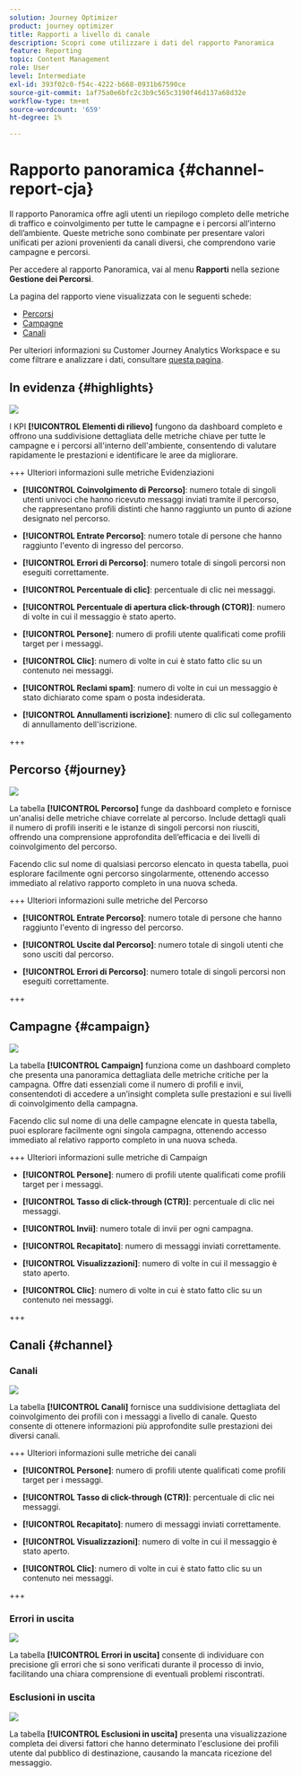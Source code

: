 ```yaml
---
solution: Journey Optimizer
product: journey optimizer
title: Rapporti a livello di canale
description: Scopri come utilizzare i dati del rapporto Panoramica
feature: Reporting
topic: Content Management
role: User
level: Intermediate
exl-id: 393f02c0-f54c-4222-b668-0931b67590ce
source-git-commit: 1af75a0e6bfc2c3b9c565c3190f46d137a68d32e
workflow-type: tm+mt
source-wordcount: '659'
ht-degree: 1%

---
```


# Rapporto panoramica {#channel-report-cja}

Il rapporto Panoramica offre agli utenti un riepilogo completo delle metriche di traffico e coinvolgimento per tutte le campagne e i percorsi all’interno dell’ambiente. Queste metriche sono combinate per presentare valori unificati per azioni provenienti da canali diversi, che comprendono varie campagne e percorsi.

Per accedere al rapporto Panoramica, vai al menu **Rapporti** nella sezione **Gestione dei Percorsi**.

La pagina del rapporto viene visualizzata con le seguenti schede:

* [Percorsi](#journey)
* [Campagne](#campaign)
* [Canali](#channel)

Per ulteriori informazioni su Customer Journey Analytics Workspace e su come filtrare e analizzare i dati, consultare [questa pagina](https://experienceleague.adobe.com/en/docs/analytics-platform/using/cja-workspace/home).

## In evidenza {#highlights}

![](assets/cja-highlights.png)

I KPI **[!UICONTROL Elementi di rilievo]** fungono da dashboard completo e offrono una suddivisione dettagliata delle metriche chiave per tutte le campagne e i percorsi all&#39;interno dell&#39;ambiente, consentendo di valutare rapidamente le prestazioni e identificare le aree da migliorare.

+++ Ulteriori informazioni sulle metriche Evidenziazioni

* **[!UICONTROL Coinvolgimento di Percorso]**: numero totale di singoli utenti univoci che hanno ricevuto messaggi inviati tramite il percorso, che rappresentano profili distinti che hanno raggiunto un punto di azione designato nel percorso.

* **[!UICONTROL Entrate Percorso]**: numero totale di persone che hanno raggiunto l&#39;evento di ingresso del percorso.

* **[!UICONTROL Errori di Percorso]**: numero totale di singoli percorsi non eseguiti correttamente.

* **[!UICONTROL Percentuale di clic]**: percentuale di clic nei messaggi.

* **[!UICONTROL Percentuale di apertura click-through (CTOR)]**: numero di volte in cui il messaggio è stato aperto.

* **[!UICONTROL Persone]**: numero di profili utente qualificati come profili target per i messaggi.

* **[!UICONTROL Clic]**: numero di volte in cui è stato fatto clic su un contenuto nei messaggi.

* **[!UICONTROL Reclami spam]**: numero di volte in cui un messaggio è stato dichiarato come spam o posta indesiderata.

* **[!UICONTROL Annullamenti iscrizione]**: numero di clic sul collegamento di annullamento dell&#39;iscrizione.

+++

## Percorso {#journey}

![](assets/cja-channel-journeys.png)

La tabella **[!UICONTROL Percorso]** funge da dashboard completo e fornisce un&#39;analisi delle metriche chiave correlate al percorso. Include dettagli quali il numero di profili inseriti e le istanze di singoli percorsi non riusciti, offrendo una comprensione approfondita dell’efficacia e dei livelli di coinvolgimento del percorso.

Facendo clic sul nome di qualsiasi percorso elencato in questa tabella, puoi esplorare facilmente ogni percorso singolarmente, ottenendo accesso immediato al relativo rapporto completo in una nuova scheda.

+++ Ulteriori informazioni sulle metriche del Percorso

* **[!UICONTROL Entrate Percorso]**: numero totale di persone che hanno raggiunto l&#39;evento di ingresso del percorso.

* **[!UICONTROL Uscite dal Percorso]**: numero totale di singoli utenti che sono usciti dal percorso.

* **[!UICONTROL Errori di Percorso]**: numero totale di singoli percorsi non eseguiti correttamente.

+++

## Campagne {#campaign}

![](assets/cja-channel-campaigns.png)

La tabella **[!UICONTROL Campaign]** funziona come un dashboard completo che presenta una panoramica dettagliata delle metriche critiche per la campagna. Offre dati essenziali come il numero di profili e invii, consentendoti di accedere a un’insight completa sulle prestazioni e sui livelli di coinvolgimento della campagna.

Facendo clic sul nome di una delle campagne elencate in questa tabella, puoi esplorare facilmente ogni singola campagna, ottenendo accesso immediato al relativo rapporto completo in una nuova scheda.

+++ Ulteriori informazioni sulle metriche di Campaign

* **[!UICONTROL Persone]**: numero di profili utente qualificati come profili target per i messaggi.

* **[!UICONTROL Tasso di click-through (CTR)]**: percentuale di clic nei messaggi.

* **[!UICONTROL Invii]**: numero totale di invii per ogni campagna.

* **[!UICONTROL Recapitato]**: numero di messaggi inviati correttamente.

* **[!UICONTROL Visualizzazioni]**: numero di volte in cui il messaggio è stato aperto.

* **[!UICONTROL Clic]**: numero di volte in cui è stato fatto clic su un contenuto nei messaggi.

+++

## Canali {#channel}

### Canali

![](assets/cja-channels.png)

La tabella **[!UICONTROL Canali]** fornisce una suddivisione dettagliata del coinvolgimento dei profili con i messaggi a livello di canale. Questo consente di ottenere informazioni più approfondite sulle prestazioni dei diversi canali.

+++ Ulteriori informazioni sulle metriche dei canali

* **[!UICONTROL Persone]**: numero di profili utente qualificati come profili target per i messaggi.

* **[!UICONTROL Tasso di click-through (CTR)]**: percentuale di clic nei messaggi.

* **[!UICONTROL Recapitato]**: numero di messaggi inviati correttamente.

* **[!UICONTROL Visualizzazioni]**: numero di volte in cui il messaggio è stato aperto.

* **[!UICONTROL Clic]**: numero di volte in cui è stato fatto clic su un contenuto nei messaggi.

+++

### Errori in uscita

![](assets/cja-channels-outbound-errors.png)

La tabella **[!UICONTROL Errori in uscita]** consente di individuare con precisione gli errori che si sono verificati durante il processo di invio, facilitando una chiara comprensione di eventuali problemi riscontrati.

### Esclusioni in uscita

![](assets/cja-channels-outbound-excluded.png)

La tabella **[!UICONTROL Esclusioni in uscita]** presenta una visualizzazione completa dei diversi fattori che hanno determinato l&#39;esclusione dei profili utente dal pubblico di destinazione, causando la mancata ricezione del messaggio.
